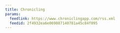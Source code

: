 ```yaml
---
title: Chronicling
params:
  feedlink: https://www.chroniclingapp.com/rss.xml
  feedid: 2f4932ea6e069087140781a45c84f095
---
```

